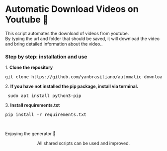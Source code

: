 # Automatic Download Videos on Youtube :game_die:
<div> <p>This script automates the download of videos from youtube.
  <br>By typing the url and folder that should be saved, it will download the video and bring detailed information about the video..</p>

<h3>Step by step: installation and use</h3>
<p>1. <strong>Clone the repository</strong><br>
 <pre>git clone https://github.com/yanbrasiliano/automatic-download-youtube.git </pre></p>
<p>2. <strong>If you have not installed the pip package, install via terminal.</strong><br>
<pre> sudo apt install python3-pip </pre></p>
<p>3. <strong>Install requirements.txt</strong> <br>
<pre>pip install -r requirements.txt</pre></p></p>
<br>
<p>Enjoying the generator 🏁</p>

<div align="center">
<footer>All shared scripts can be used and improved.</footer>
</div>
</div>
